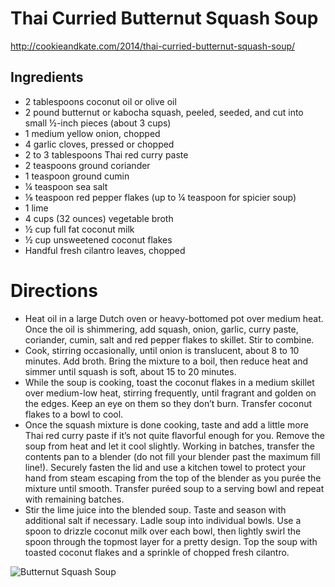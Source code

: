 # Thai Curried Butternut Squash Soup
http://cookieandkate.com/2014/thai-curried-butternut-squash-soup/

## Ingredients
* 2 tablespoons coconut oil or olive oil
* 2 pound butternut or kabocha squash, peeled, seeded, and cut into small ½-inch pieces (about 3 cups)
* 1 medium yellow onion, chopped
* 4 garlic cloves, pressed or chopped
* 2 to 3 tablespoons Thai red curry paste
* 2 teaspoons ground coriander
* 1 teaspoon ground cumin
* ¼ teaspoon sea salt
* ⅛ teaspoon red pepper flakes (up to ¼ teaspoon for spicier soup)
* 1 lime
* 4 cups (32 ounces) vegetable broth
* ½ cup full fat coconut milk
* ½ cup unsweetened coconut flakes
* Handful fresh cilantro leaves, chopped

# Directions
* Heat oil in a large Dutch oven or heavy-bottomed pot over medium heat. Once the oil is shimmering, add squash, onion, garlic, curry paste, coriander, cumin, salt and red pepper flakes to skillet. Stir to combine.
* Cook, stirring occasionally, until onion is translucent, about 8 to 10 minutes. Add broth. Bring the mixture to a boil, then reduce heat and simmer until squash is soft, about 15 to 20 minutes.
* While the soup is cooking, toast the coconut flakes in a medium skillet over medium-low heat, stirring frequently, until fragrant and golden on the edges. Keep an eye on them so they don’t burn. Transfer coconut flakes to a bowl to cool.
* Once the squash mixture is done cooking, taste and add a little more Thai red curry paste if it’s not quite flavorful enough for you. Remove the soup from heat and let it cool slightly. Working in batches, transfer the contents pan to a blender (do not fill your blender past the maximum fill line!). Securely fasten the lid and use a kitchen towel to protect your hand from steam escaping from the top of the blender as you purée the mixture until smooth. Transfer puréed soup to a serving bowl and repeat with remaining batches.
* Stir the lime juice into the blended soup. Taste and season with additional salt if necessary. Ladle soup into individual bowls. Use a spoon to drizzle coconut milk over each bowl, then lightly swirl the spoon through the topmost layer for a pretty design. Top the soup with toasted coconut flakes and a sprinkle of chopped fresh cilantro.

![Butternut Squash Soup](http://photos-a.ak.instagram.com/hphotos-ak-xaf1/t51.2885-15/10831717_1429362280619568_2090576501_n.jpg)
